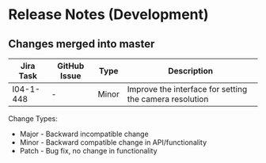 Release Notes (Development)
===========================

Changes merged into master
--------------------------
| Jira Task | GitHub Issue | Type | Description |
|-----------|--------------|------|-------------|
|I04-1-448  |     -        |Minor |Improve the interface for setting the camera resolution|



Change Types:
* Major - Backward incompatible change
* Minor - Backward compatible change in API/functionality
* Patch - Bug fix, no change in functionality




